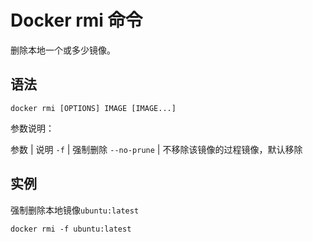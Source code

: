 # Docker rmi 命令

删除本地一个或多少镜像。

## 语法

```
docker rmi [OPTIONS] IMAGE [IMAGE...]
```

参数说明：

参数 | 说明
`-f` | 强制删除
`--no-prune` | 不移除该镜像的过程镜像，默认移除

## 实例

强制删除本地镜像`ubuntu:latest`

```
docker rmi -f ubuntu:latest
```